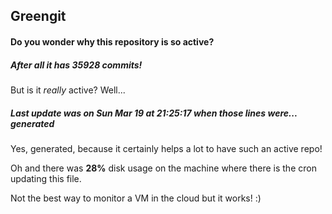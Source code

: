 ## Greengit

#### Do you wonder why this repository is so active?

##### After all it has 35928 commits!

But is it *really* active? Well...

##### Last update was on Sun Mar 19 at 21:25:17 when those lines were... generated

Yes, generated, because it certainly helps a lot to have such an active repo!

Oh and there was **28%** disk usage on the machine
where there is the cron updating this file.

Not the best way to monitor a VM in the cloud but it works! :)
